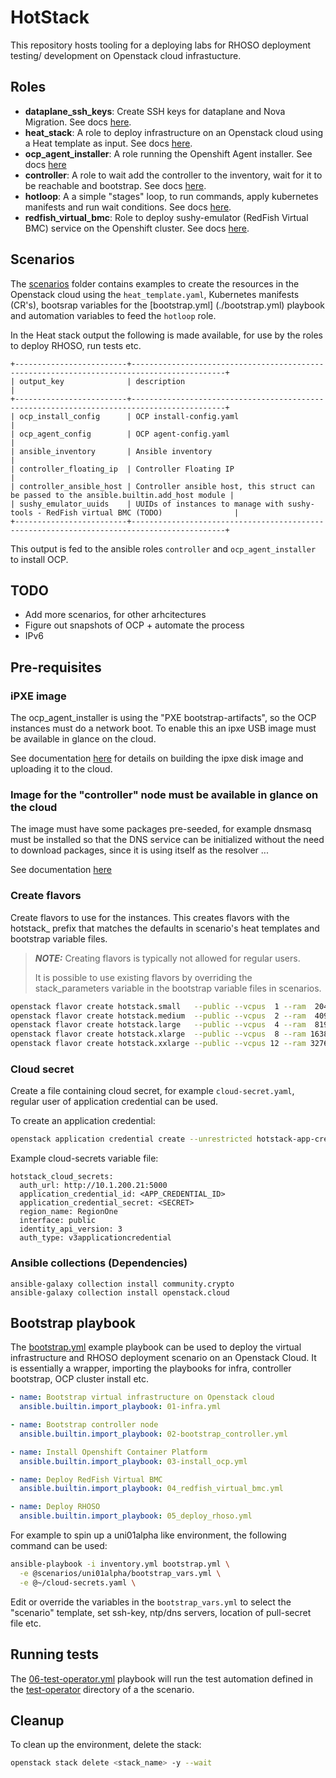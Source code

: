 # HotStack

This repository hosts tooling for a deploying labs for RHOSO deployment testing/
development on Openstack cloud infrastucture.

## Roles
* **dataplane_ssh_keys**: Create SSH keys for dataplane and Nova Migration.
  See docs [here](roles/dataplane_ssh_keys/README.md).
* **heat_stack**: A role to deploy infrastructure on an Openstack cloud using
  a Heat template as input. See docs [here](roles/heat_stack/README.md).
* **ocp_agent_installer**: A role running the Openshift Agent installer.
  See docs [here](roles/ocp_agent_installer/README.md)
* **controller**: A role to wait add the controller to the inventory, wait for
  it to be reachable and bootstrap. See docs [here](roles/controller/README.md).
* **hotloop**: A a simple "stages" loop, to run commands,
  apply kubernetes manifests and run wait conditions. See docs
  [here](roles/hotloop/README.md).
* **redfish_virtual_bmc**: Role to deploy sushy-emulator (RedFish Virtual BMC)
  service on the Openshift cluster. See docs [here](roles/redfish_virtual_bmc/README.md).

## Scenarios

The [scenarios](scenarios/) folder contains examples to create the
resources in the Openstack cloud using the `heat_template.yaml`, Kubernetes
manifests (CR's), bootsrap variables for the [bootstrap.yml] (./bootstrap.yml)
playbook and automation variables to feed the `hotloop` role.

In the Heat stack output the following is made available, for use by the
roles to deploy RHOSO, run tests etc.

```
+-------------------------+-------------------------------------------------------------------------------------------+
| output_key              | description                                                                               |
+-------------------------+-------------------------------------------------------------------------------------------+
| ocp_install_config      | OCP install-config.yaml                                                                   |
| ocp_agent_config        | OCP agent-config.yaml                                                                     |
| ansible_inventory       | Ansible inventory                                                                         |
| controller_floating_ip  | Controller Floating IP                                                                    |
| controller_ansible_host | Controller ansible host, this struct can be passed to the ansible.builtin.add_host module |
| sushy_emulator_uuids    | UUIDs of instances to manage with sushy-tools - RedFish virtual BMC (TODO)                |
+-------------------------+-------------------------------------------------------------------------------------------+
```

This output is fed to the ansible roles `controller` and `ocp_agent_installer`
to install OCP.


## TODO

* Add more scenarios, for other arhcitectures
* Figure out snapshots of OCP + automate the process
* IPv6

## Pre-requisites

### iPXE image

The ocp_agent_installer is using the "PXE bootstrap-artifacts", so the OCP
instances must do a network boot. To enable this an ipxe USB image must be
available in glance on the cloud.

See documentation [here](./ipxe/README.md) for details on building the
ipxe disk image and uploading it to the cloud.

### Image for the "controller" node must be available in glance on the cloud

The image must have some packages pre-seeded, for example dnsmasq must be
installed so that the DNS service can be initialized without the need to
download packages, since it is using itself as the resolver ...

See documentation [here](./images/README.md)

### Create flavors

Create flavors to use for the instances. This creates flavors with the
hotstack_ prefix that matches the defaults in scenario's heat templates and
bootstrap variable files.

> **_NOTE:_** Creating flavors is typically not allowed for regular users.
>
> It is possible to use existing flavors by overriding the stack_parameters
> variable in the bootstrap variable files in scenarios.

```bash
openstack flavor create hotstack.small   --public --vcpus  1 --ram  2048 --disk  20
openstack flavor create hotstack.medium  --public --vcpus  2 --ram  4096 --disk  40
openstack flavor create hotstack.large   --public --vcpus  4 --ram  8192 --disk  80
openstack flavor create hotstack.xlarge  --public --vcpus  8 --ram 16384 --disk 200
openstack flavor create hotstack.xxlarge --public --vcpus 12 --ram 32768 --disk 200
```

### Cloud secret

Create a file containing cloud secret, for example `cloud-secret.yaml`, regular
user of application credential can be used.

To create an application credential:
```bash
openstack application credential create --unrestricted hotstack-app-credential
```

Example cloud-secrets variable file:
```
hotstack_cloud_secrets:
  auth_url: http://10.1.200.21:5000
  application_credential_id: <APP_CREDENTIAL_ID>
  application_credential_secret: <SECRET>
  region_name: RegionOne
  interface: public
  identity_api_version: 3
  auth_type: v3applicationcredential
```

### Ansible collections (Dependencies)

```
ansible-galaxy collection install community.crypto
ansible-galaxy collection install openstack.cloud
```

## Bootstrap playbook

The [bootstrap.yml](./bootstrap.yml) example playbook can be used to deploy the
virtual infrastructure and RHOSO deployment scenario on an Openstack Cloud. It is
essentially a wrapper, importing the playbooks for infra, controller bootstrap,
OCP cluster install etc.

```yaml
- name: Bootstrap virtual infrastructure on Openstack cloud
  ansible.builtin.import_playbook: 01-infra.yml

- name: Bootstrap controller node
  ansible.builtin.import_playbook: 02-bootstrap_controller.yml

- name: Install Openshift Container Platform
  ansible.builtin.import_playbook: 03-install_ocp.yml

- name: Deploy RedFish Virtual BMC
  ansible.builtin.import_playbook: 04_redfish_virtual_bmc.yml

- name: Deploy RHOSO
  ansible.builtin.import_playbook: 05_deploy_rhoso.yml
```

For example to spin up a uni01alpha like environment, the following command
can be used:

```bash
ansible-playbook -i inventory.yml bootstrap.yml \
  -e @scenarios/uni01alpha/bootstrap_vars.yml \
  -e @~/cloud-secrets.yaml \
```

Edit or override the variables in the `bootstrap_vars.yml` to select the
"scenario" template, set ssh-key, ntp/dns servers, location of pull-secret
file etc.

## Running tests

The [06-test-operator.yml](./06-test-operator.yml) playbook will
run the test automation defined in the [test-operator](
scenarios/uni01alpha/test-operator) directory of a the scenario.

## Cleanup

To clean up the environment, delete the stack:

```bash
openstack stack delete <stack_name> -y --wait
```
